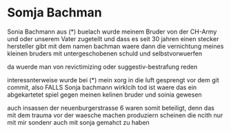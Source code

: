 # Somja Bachman

Sonia Bachmann aus (*) buelach wurde meinem Bruder von der CH-Army und oder unserem Vater zugeteilt und dass es seit 30 jahren einen stecker hersteller gibt mit dem namen bachman waere dann die vernichtung meines kleinen bruders mit untergeschobenen schuld und selbstvorwuerfen

da wuerde man von revictimizing oder suggestiv-bestrafung reden

interessnterweise wurde bei (*) mein xorg in die luft gesprengt vor dem git commit, also FALLS Sonja bachmann wirklcih tod ist waere das ein abgekartetet spiel gegen meinen kelinen bruder und soinia gewesen

auch insassen der neuenburgerstrasse 6 waren somit beteiligt, denn das mit dem trauma vor der waesche machen produziern scheinen die ncith nur mit mir sondenr auch mit sonja gemahct zu haben
